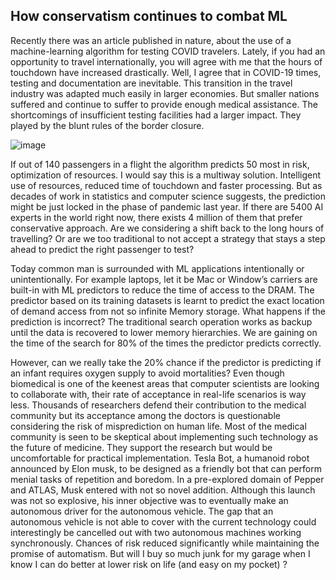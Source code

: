 ## How conservatism continues to combat ML



Recently there was an article published in nature, about the use of a machine-learning algorithm for testing COVID travelers. 
Lately, if you had an opportunity to travel internationally, you will agree with me that the hours of touchdown have increased drastically. 
Well, I agree that in COVID-19 times, testing and documentation are inevitable. 
This transition in the travel industry was adapted much easily in larger economies. 
But smaller nations suffered and continue to suffer to provide enough medical assistance. 
The shortcomings of insufficient testing facilities had a larger impact. They played by the blunt rules of the border closure.

![image](https://user-images.githubusercontent.com/92452836/227815227-b08f5918-8442-40c2-a954-78088889b7ba.png)


If out of 140 passengers in a flight the algorithm predicts 50 most in risk, optimization of resources. 
I would say this is a multiway solution. Intelligent use of resources, reduced time of touchdown and faster processing. 
But as decades of work in statistics and computer science suggests, the prediction might be just locked in the phase of pandemic last year. 
If there are 5400 AI experts in the world right now, there exists 4 million of them that prefer conservative approach. 
Are we considering a shift back to the long hours of travelling? 
Or are we too traditional to not accept a strategy that stays a step ahead to predict the right passenger to test?

Today common man is surrounded with ML applications intentionally or unintentionally.
For example laptops, let it be Mac or Window’s carriers are built-in with ML predictors to reduce the time of access to the DRAM. 
The predictor based on its training datasets is learnt to predict the exact location of demand access from not so infinite Memory storage. 
What happens if the prediction is incorrect? The traditional search operation works as backup until the data is recovered to lower memory hierarchies. 
We are gaining on the time of the search for 80% of the times the predictor predicts correctly.

However, can we really take the 20% chance if the predictor is predicting if an infant requires oxygen supply to avoid mortalities? 
Even though biomedical is one of the keenest areas that computer scientists are looking to collaborate with, their rate of acceptance in real-life scenarios is way less.
Thousands of researchers defend their contribution to the medical community but its acceptance among the doctors is questionable considering the risk of misprediction on human life. 
Most of the medical community is seen to be skeptical about implementing such technology as the future of medicine. 
They support the research but would be uncomfortable for practical implementation.
Tesla Bot, a humanoid robot announced by Elon musk, to be designed as a friendly bot that can perform menial tasks of repetition and boredom. 
In a pre-explored domain of Pepper and ATLAS, Musk entered with not so novel addition.
Although this launch was not so explosive, his inner objective was to eventually make an autonomous driver for the autonomous vehicle.
The gap that an autonomous vehicle is not able to cover with the current technology could interestingly be cancelled out with two autonomous machines working synchronously. Chances of risk reduced significantly while maintaining the promise of automatism. 
But will I buy so much junk for my garage when I know I can do better at lower risk on life (and easy on my pocket) ?
